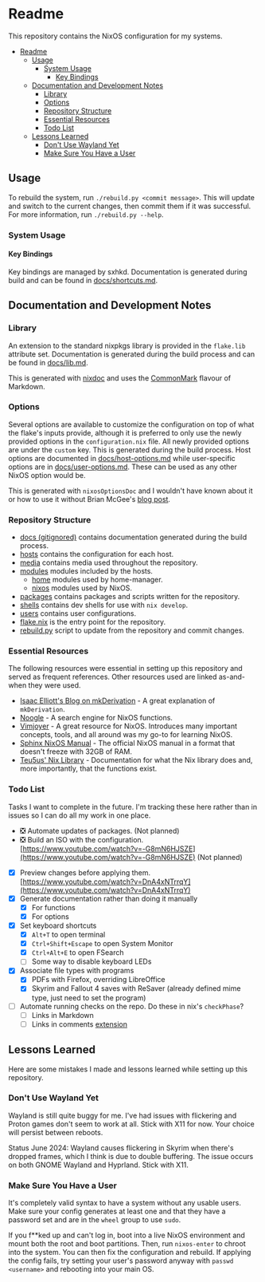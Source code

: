 # Readme

This repository contains the NixOS configuration for my systems.

- [Readme](#readme)
  - [Usage](#usage)
    - [System Usage](#system-usage)
      - [Key Bindings](#key-bindings)
  - [Documentation and Development Notes](#documentation-and-development-notes)
    - [Library](#library)
    - [Options](#options)
    - [Repository Structure](#repository-structure)
    - [Essential Resources](#essential-resources)
    - [Todo List](#todo-list)
  - [Lessons Learned](#lessons-learned)
    - [Don't Use Wayland Yet](#dont-use-wayland-yet)
    - [Make Sure You Have a User](#make-sure-you-have-a-user)

## Usage

To rebuild the system, run `./rebuild.py <commit message>`.
This will update and switch to the current changes, then commit them if it was successful.
For more information, run `./rebuild.py --help`.

### System Usage

#### Key Bindings

Key bindings are managed by sxhkd. Documentation is generated during build and can be found in
[docs/shortcuts.md](docs/shortcuts.md).

## Documentation and Development Notes

### Library

An extension to the standard nixpkgs library is provided in the `flake.lib` attribute set. Documentation is generated
during the build process and can be found in [docs/lib.md](docs/lib.md).

This is generated with [nixdoc](https://github.com/nix-community/nixdoc) and uses the [CommonMark](https://commonmark.org/)
flavour of Markdown.

### Options

Several options are available to customize the configuration on top of what the flake's inputs provide, although
it is preferred to only use the newly provided options in the `configuration.nix` file. All newly provided options
are under the `custom` key. This is generated during the build process. Host options are documented in [docs/host-options.md](docs/host-options.md)
while user-specific options are in [docs/user-options.md](docs/user-options.md). These can be used as any other NixOS option would be.

This is generated with `nixosOptionsDoc` and I wouldn't have known about it or how to use it without Brian McGee's
[blog post](https://bmcgee.ie/posts/2023/03/til-how-to-generate-nixos-module-docs/).

### Repository Structure

- [docs (gitignored)](docs/readme.md) contains documentation generated during the build process.
- [hosts](hosts/) contains the configuration for each host.
- [media](media/) contains media used throughout the repository.
- [modules](modules/) modules included by the hosts.
  - [home](modules/home/) modules used by home-manager.
  - [nixos](modules/nixos/) modules used by NixOS.
- [packages](packages/) contains packages and scripts written for the repository.
- [shells](shells/) contains dev shells for use with `nix develop`.
- [users](users/) contains user configurations.
- [flake.nix](flake.nix) is the entry point for the repository.
- [rebuild.py](rebuild.py) script to update from the repository and commit changes.

### Essential Resources

The following resources were essential in setting up this repository and served as frequent references. Other resources
used are linked as-and-when they were used.

- [Isaac Elliott's Blog on mkDerivation](https://blog.ielliott.io/nix-docs/mkDerivation.html) - A great explanation of `mkDerivation`.
- [Noogle](https://noogle.dev/) - A search engine for NixOS functions.
- [Vimjoyer](https://www.youtube.com/@vimjoyer) - A great resource for NixOS. Introduces many important concepts, tools, and all around was my go-to for learning NixOS.
- [Sphinx NixOS Manual](https://nlewo.github.io/nixos-manual-sphinx/development/option-types.xml.html) - The official NixOS manual in a format that doesn't freeze with 32GB of RAM.
- [Teu5us' Nix Library](https://teu5us.github.io/nix-lib.html) - Documentation for what the Nix library does and, more importantly, that the functions exist.

### Todo List

Tasks I want to complete in the future. I'm tracking these here rather than in issues so
I can do all my work in one place.

- ❎ Automate updates of packages. (Not planned)
- ❎ Build an ISO with the configuration. [https://www.youtube.com/watch?v=-G8mN6HJSZE](https://www.youtube.com/watch?v=-G8mN6HJSZE) (Not planned)
- [x] Preview changes before applying them. [https://www.youtube.com/watch?v=DnA4xNTrrqY](https://www.youtube.com/watch?v=DnA4xNTrrqY)
- [x] Generate documentation rather than doing it manually
  - [x] For functions
  - [x] For options
- [x] Set keyboard shortcuts
  - [x] `Alt+T` to open terminal
  - [x] `Ctrl+Shift+Escape` to open System Monitor
  - [x] `Ctrl+Alt+E` to open FSearch
  - [ ] Some way to disable keyboard LEDs
- [x] Associate file types with programs
  - [x] PDFs with Firefox, overriding  LibreOffice
  - [x] Skyrim and Fallout 4 saves with ReSaver (already defined mime type, just need to set the program)
- [ ] Automate running checks on the repo. Do these in nix's `checkPhase`?
  - [ ] Links in Markdown
  - [ ] Links in comments [extension](https://marketplace.visualstudio.com/items?itemName=Isotechnics.commentlinks)

## Lessons Learned

Here are some mistakes I made and lessons learned while setting up this repository.

### Don't Use Wayland Yet

Wayland is still quite buggy for me. I've had issues with flickering and Proton games
don't seem to work at all. Stick with X11 for now. Your choice will persist between reboots.

Status June 2024: Wayland causes flickering in Skyrim when there's dropped frames, which I think
is due to double buffering. The issue occurs on both GNOME Wayland and Hyprland. Stick with X11.

### Make Sure You Have a User

It's completely valid syntax to have a system without any usable users. Make sure your config
generates at least one and that they have a password set and are in the `wheel` group to use
`sudo`.

If you f**ked up and can't log in, boot into a live NixOS environment and mount both the root
and boot partitions. Then, run `nixos-enter` to chroot into the system. You can then fix the
configuration and rebuild. If applying the config fails, try setting your user's password anyway
with `passwd <username>` and rebooting into your main OS.
